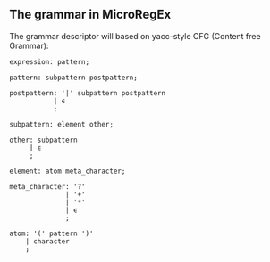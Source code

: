 ## The grammar in MicroRegEx
The grammar descriptor will based on yacc-style CFG (Content free Grammar):

```text
expression: pattern;
          
pattern: subpattern postpattern;

postpattern: '|' subpattern postpattern
           | ϵ
           ;

subpattern: element other;

other: subpattern
     | ϵ
     ;

element: atom meta_character;

meta_character: '?'
              | '+'
              | '*'
              | ϵ
              ;

atom: '(' pattern ')'
    | character
    ;
```
